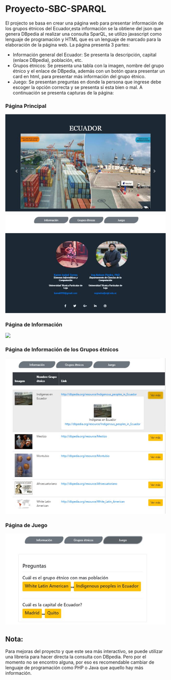 # Proyecto-SBC-SPARQL
El projecto se basa en crear una página web para presentar información de los grupos étnicos del Ecuador,esta información se la obtiene del json que genera DBpedia al realizar una consulta SparQL, se utilizo javascript como lenguaje de programación y HTML que es un lenguaje de marcado para la elaboración de la página web. 
La página presenta 3 partes: 
* Información general del Ecuador: Se presenta la descripción, capital (enlace DBpedia), población, etc. 
* Grupos étnicos: Se presenta una tabla con la imagen, nombre del grupo étnico y el enlace de DBpedia, además con un botón qpara presentar un card en html, para presentar más información del grupo étnico.
* Juego: Se presentan preguntas en donde la persona que ingrese debe escoger la opción correcta y se presenta si esta bien o mal.
A continuación se presenta capturas de la página:
### Página Principal
![](https://github.com/ketorres10/Projecto-SBC-SPARQL/blob/master/Pantalla%20Principal.JPG)
### Página de Información
![](https://github.com/ketorres10/Projecto-SBC-SPARQL/blob/master/Informaci%C3%B3nEcuador.JPG)
### Página de Información de los Grupos étnicos
![](https://github.com/ketorres10/Projecto-SBC-SPARQL/blob/master/Grupo%C3%89tnico.JPG)
### Página de Juego
![](https://github.com/ketorres10/Projecto-SBC-SPARQL/blob/master/Juego.JPG)
## Nota: 
Para mejoras del proyecto y que este sea más interactivo, se puede utilizar una librería para hacer directa la consulta con DBpedia. Pero por el momento no se encontro alguna, por eso es recomendable cambiar de lenguaje de programación como PHP o Java que aquello hay más información.

